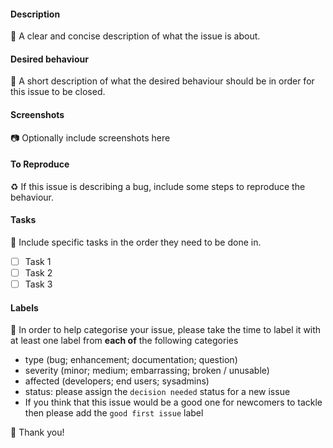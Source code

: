 #### Description
:scroll: A clear and concise description of what the issue is about.

#### Desired behaviour
:strawberry: A short description of what the desired behaviour should be in order for this issue to be closed.

#### Screenshots
:camera: Optionally include screenshots here

#### To Reproduce
:recycle: If this issue is describing a bug, include some steps to reproduce the behaviour.

#### Tasks
:page_facing_up: Include specific tasks in the order they need to be done in.
- [ ] Task 1
- [ ] Task 2
- [ ] Task 3

#### Labels
:gift: In order to help categorise your issue, please take the time to label it with at least one label from **each of** the following categories

- type (bug; enhancement; documentation; question)
- severity (minor; medium; embarrassing; broken / unusable)
- affected (developers; end users; sysadmins)
- status: please assign the `decision needed` status for a new issue
- If you think that this issue would be a good one for newcomers to tackle then please add the `good first issue` label

:tada: Thank you!

